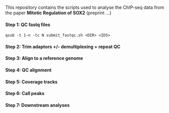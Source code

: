 This repository contains the scripts used to analyse the ChIP-seq data from the paper **Mitotic Regulation of SOX2** (preprint ...)

#### Step 1: QC fastq files
`qsub -t 1-n -tc N submit_fastqc.sh <DIR> <IDS>`
#### Step 2: Trim adaptors +/- demultiplexing + repeat QC
#### Step 3: Align to a reference genome
#### Step 4: QC alignment
#### Step 5: Coverage tracks
#### Step 6: Call peaks
#### Step 7: Downstream analyses



